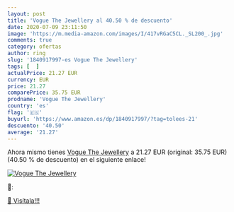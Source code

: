 ```yaml
---
layout: post
title: 'Vogue The Jewellery al 40.50 % de descuento'
date: 2020-07-09 23:11:50
image: 'https://m.media-amazon.com/images/I/417vRGaC5CL._SL200_.jpg'
comments: true
category: ofertas
author: ring
slug: '1840917997-es Vogue The Jewellery'
tags: [  ]
actualPrice: 21.27 EUR
currency: EUR
price: 21.27
comparePrice: 35.75 EUR
prodname: 'Vogue The Jewellery'
country: 'es'
flag: '🇪🇸'
buyurl: 'https://www.amazon.es/dp/1840917997/?tag=tolees-21'
descuento: '40.50'
average: '21.27'
---
```


Ahora mismo tienes [Vogue The Jewellery](https://www.amazon.es/dp/1840917997/?tag=tolees-21) a 21.27 EUR (original: 35.75 EUR) (40.50 %  de descuento) en el siguiente enlace!

[![Vogue The Jewellery](https://m.media-amazon.com/images/I/417vRGaC5CL._SL200_.jpg)](https://www.amazon.es/dp/1840917997/?tag=tolees-21)

🔎:


[🛒 Visítala!!!](https://www.amazon.es/dp/1840917997/?tag=tolees-21)
